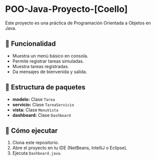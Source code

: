 # POO-Java-Proyecto-[Coello]

Este proyecto es una práctica de Programación Orientada a Objetos en Java.

## 📌 Funcionalidad
- Muestra un menú básico en consola.
- Permite registrar tareas simuladas.
- Muestra tareas registradas.
- Da mensajes de bienvenida y salida.

## 📁 Estructura de paquetes
- **modelo:** Clase `Tarea`
- **servicio:** Clase `TareaServicio`
- **vista:** Clase `MenuVista`
- **dashboard:** Clase `Dashboard`

## 🚀 Cómo ejecutar
1. Clona este repositorio.
2. Abre el proyecto en tu IDE (NetBeans, IntelliJ o Eclipse).
3. Ejecuta `Dashboard.java`.
